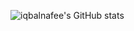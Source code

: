 ![iqbalnafee's GitHub stats](https://github-readme-stats.vercel.app/api?username=iqbalnafee&show_icons=true&theme=merko)
